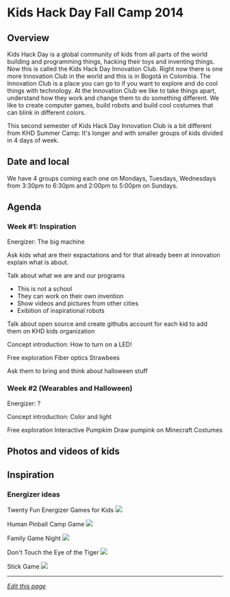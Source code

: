 # Kids Hack Day Fall Camp 2014

## Overview

Kids Hack Day is a global community of kids from all parts of the world building and programming things, hacking their toys and inventing things. Now this is called the Kids Hack Day Innovation Club. Right now there is one more Innovation Club in the world and this is in Bogotá in Colombia. The Innovation Club is a place you can go to if you want to explore and do cool things with technology. At the Innovation Club we like to take things apart, understand how they work and change them to do something different. We like to create computer games, build robots and build cool costumes that can blink in different colors. 

This second semester of Kids Hack Day Innovation Club is a bit different from KHD Summer Camp: It's longer and with smaller groups of kids divided in 4 days of week.


## Date and local
We have 4 groups coming each one on Mondays, Tuesdays, Wednesdays from 3:30pm to 6:30pm and 2:00pm to 5:00pm on Sundays.

## Agenda

### Week #1: Inspiration

Energizer: The big machine

Ask kids what are their expactations and for that already been at innovation explain what is about.

Talk about what we are and our programs
- This is not a school
- They can work on their own invention
- Show videos and pictures from other cities
- Exibition of inspirational robots

Talk about open source and create githubs account for each kid to add them on KHD kids organization

Concept introduction: How to turn on a LED!

Free exploration
Fiber optics
Strawbees

Ask them to bring and think about halloween stuff

### Week #2 (Wearables and Halloween)

Energizer: ?

Concept introduction: Color and light

Free exploration
Interactive Pumpkim
Draw pumpink on Minecraft
Costumes

## Photos and videos of kids


## Inspiration
### Energizer ideas

Twenty Fun Energizer Games for Kids
![](https://www.youtube.com/watch?v=IzfDpevboyY)

Human Pinball Camp Game
![](https://www.youtube.com/watch?v=y-_iF1mDbv8)

Family Game Night
![](https://www.youtube.com/watch?v=DKbE61IaYQ4)

Don't Touch the Eye of the Tiger
![](https://www.youtube.com/watch?v=L47kRHjDQwA)

Stick Game
![](https://www.youtube.com/watch?v=O1nycryLEbE)

------
*[Edit this page](https://github.com/KidsHackDay/wiki/edit/gh-pages/events/falls-camp-2014.md)*
